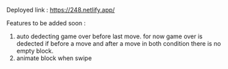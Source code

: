 Deployed link : https://248.netlify.app/

Features to be added soon : 
1. auto dedecting game over before last move. 
   for now game over is dedected if before a move and after a move in both condition there is no empty block.
2. animate block when swipe

